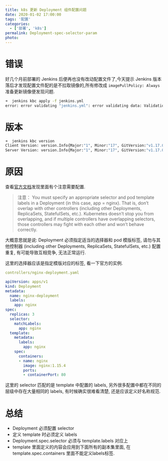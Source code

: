 ```yaml
---
title: k8s 更新 Deployment 组件配置问题
date: 2020-01-02 17:00:00
tags: '配置'
categories:
  - ['部署', 'k8s']
permalink: Deployment-spec-selector-param
photo:
---
```


# 错误

好几个月前部署的 Jenkins 后便再也没有改动配置文件了,今天提示 Jenkins 版本落后才发现配置文件配的是不拉取镜像的,所有修改成 `imagePullPolicy: Always` 准备更新镜像便发现问题.

```sh
➜  jenkins kbc apply -f jenkins.yml
error: error validating "jenkins.yml": error validating data: ValidationError(Deployment.spec): missing required field "selector" in io.k8s.api.apps.v1.DeploymentSpec; if you choose to ignore these errors, turn validation off with --validate=false
```

<!-- more -->

# 版本

```sh
➜  jenkins kbc version
Client Version: version.Info{Major:"1", Minor:"17", GitVersion:"v1.17.0", GitCommit:"70132b0f130acc0bed193d9ba59dd186f0e634cf", GitTreeState:"clean", BuildDate:"2019-12-07T21:20:10Z", GoVersion:"go1.13.4", Compiler:"gc", Platform:"linux/amd64"}
Server Version: version.Info{Major:"1", Minor:"17", GitVersion:"v1.17.0", GitCommit:"70132b0f130acc0bed193d9ba59dd186f0e634cf", GitTreeState:"clean", BuildDate:"2019-12-07T21:12:17Z", GoVersion:"go1.13.4", Compiler:"gc", Platform:"linux/amd64"}
```

# 原因

查看[官方文档](https://kubernetes.io/zh/docs/concepts/workloads/controllers/deployment/)发现里面有个注意需要配置.

> 注意： You must specify an appropriate selector and pod template labels in a Deployment (in this case, app = nginx). That is, don’t overlap with other controllers (including other Deployments, ReplicaSets, StatefulSets, etc.). Kubernetes doesn’t stop you from overlapping, and if multiple controllers have overlapping selectors, those controllers may fight with each other and won’t behave correctly.

大概意思就是说: Deployment 必须指定适当的选择器和 pod 模版标签, 请勿与其他控制器 (including other Deployments, ReplicaSets, StatefulSets, etc.) 配置重复, 有可能导致互相竞争, 无法正常运行.

这里的选择器应该是指定模版对应的标签, 看一下官方的实例.

```yml
controllers/nginx-deployment.yaml

apiVersion: apps/v1
kind: Deployment
metadata:
  name: nginx-deployment
  labels:
    app: nginx
spec:
  replicas: 3
  selector:
    matchLabels:
      app: nginx
  template:
    metadata:
      labels:
        app: nginx
    spec:
      containers:
      - name: nginx
        image: nginx:1.15.4
        ports:
        - containerPort: 80
```

这里的 selector 匹配的是 template 中配置的 labels, 另外很多配置中都在不同的层级中存在大量相同的 labels, 有时候确实很难看清楚, 还是应该定义好名称规范.

# 总结

* Deployment 必须配置 selector
* 定义 template 时必须定义 labels
* Deployment.spec.selector 必须与 template.labels 对应上
* template 里面定义的内容会应用到下面所有的副本集里面, 在 template.spec.containers 里面不能定义labels标签.